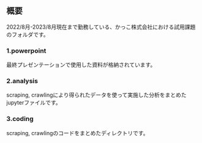 ## 概要
2022/8月-2023/8月現在まで勤務している、かっこ株式会社における試用課題のフォルダです。

### 1.powerpoint
最終プレゼンテーションで使用した資料が格納されています。

### 2.analysis
scraping, crawlingにより得られたデータを使って実施した分析をまとめたjupyterファイルです。

### 3.coding
scraping, crawlingのコードをまとめたディレクトリです。
